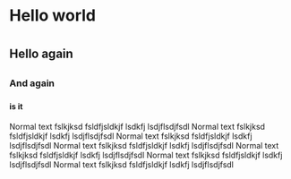 # Hello world <h1>
## Hello again <h2>
### And again <h3>
#### is it <h4>


Normal text fslkjksd fsldfjsldkjf lsdkfj lsdjflsdjfsdl
Normal text fslkjksd fsldfjsldkjf lsdkfj lsdjflsdjfsdl
Normal text fslkjksd fsldfjsldkjf lsdkfj lsdjflsdjfsdl
Normal text fslkjksd fsldfjsldkjf lsdkfj lsdjflsdjfsdl
Normal text fslkjksd fsldfjsldkjf lsdkfj lsdjflsdjfsdl
Normal text fslkjksd fsldfjsldkjf lsdkfj lsdjflsdjfsdl
Normal text fslkjksd fsldfjsldkjf lsdkfj lsdjflsdjfsdl